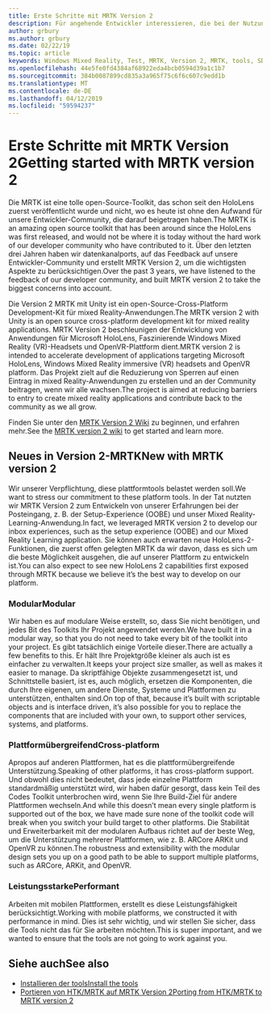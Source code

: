 ```yaml
---
title: Erste Schritte mit MRTK Version 2
description: Für angehende Entwickler interessieren, die bei der Nutzung von MRTK
author: grbury
ms.author: grbury
ms.date: 02/22/19
ms.topic: article
keywords: Windows Mixed Reality, Test, MRTK, Version 2, MRTK, tools, SDK, HoloLens, HoloLens 2
ms.openlocfilehash: 44e5fe0fd4384af68922eda4bcb0594d39a1c1b7
ms.sourcegitcommit: 384b0087899cd835a3a965f75c6f6c607c9edd1b
ms.translationtype: MT
ms.contentlocale: de-DE
ms.lasthandoff: 04/12/2019
ms.locfileid: "59594237"
---
```

# <a name="getting-started-with-mrtk-version-2"></a><span data-ttu-id="4d0b5-104">Erste Schritte mit MRTK Version 2</span><span class="sxs-lookup"><span data-stu-id="4d0b5-104">Getting started with MRTK version 2</span></span>

<span data-ttu-id="4d0b5-105">Die MRTK ist eine tolle open-Source-Toolkit, das schon seit den HoloLens zuerst veröffentlicht wurde und nicht, wo es heute ist ohne den Aufwand für unsere Entwickler-Community, die darauf beigetragen haben.</span><span class="sxs-lookup"><span data-stu-id="4d0b5-105">The MRTK is an amazing open source toolkit that has been around since the HoloLens was first released, and would not be where it is today without the hard work of our developer community who have contributed to it.</span></span> <span data-ttu-id="4d0b5-106">Über den letzten drei Jahren haben wir datenkanalports, auf das Feedback auf unsere Entwickler-Community und erstellt MRTK Version 2, um die wichtigsten Aspekte zu berücksichtigen.</span><span class="sxs-lookup"><span data-stu-id="4d0b5-106">Over the past 3 years, we have listened to the feedback of our developer community, and built MRTK version 2 to take the biggest concerns into account.</span></span>  

<span data-ttu-id="4d0b5-107">Die Version 2 MRTK mit Unity ist ein open-Source-Cross-Platform Development-Kit für mixed Reality-Anwendungen.</span><span class="sxs-lookup"><span data-stu-id="4d0b5-107">The MRTK version 2 with Unity is an open source cross-platform development kit for mixed reality applications.</span></span>  <span data-ttu-id="4d0b5-108">MRTK Version 2 beschleunigen der Entwicklung von Anwendungen für Microsoft HoloLens, Faszinierende Windows Mixed Reality (VR)-Headsets und OpenVR-Plattform dient.</span><span class="sxs-lookup"><span data-stu-id="4d0b5-108">MRTK version 2 is intended to accelerate development of applications targeting Microsoft HoloLens, Windows Mixed Reality immersive (VR) headsets and OpenVR platform.</span></span> <span data-ttu-id="4d0b5-109">Das Projekt zielt auf die Reduzierung von Sperren auf einen Eintrag in mixed Reality-Anwendungen zu erstellen und an der Community beitragen, wenn wir alle wachsen.</span><span class="sxs-lookup"><span data-stu-id="4d0b5-109">The project is aimed at reducing barriers to entry to create mixed reality applications and contribute back to the community as we all grow.</span></span> 


<span data-ttu-id="4d0b5-110">Finden Sie unter den <a href="https://github.com/Microsoft/MixedRealityToolkit-Unity/wiki/Getting-Started-with-MRTK-v2" target="_blank">MRTK Version 2 Wiki</a> zu beginnen, und erfahren mehr.</span><span class="sxs-lookup"><span data-stu-id="4d0b5-110">See the <a href="https://github.com/Microsoft/MixedRealityToolkit-Unity/wiki/Getting-Started-with-MRTK-v2" target="_blank">MRTK version 2 wiki</a> to get started and learn more.</span></span>

## <a name="new-with-mrtk-version-2"></a><span data-ttu-id="4d0b5-111">Neues in Version 2-MRTK</span><span class="sxs-lookup"><span data-stu-id="4d0b5-111">New with MRTK version 2</span></span>
<span data-ttu-id="4d0b5-112">Wir unserer Verpflichtung, diese plattformtools belastet werden soll.</span><span class="sxs-lookup"><span data-stu-id="4d0b5-112">We want to stress our commitment to these platform tools.</span></span>  <span data-ttu-id="4d0b5-113">In der Tat nutzten wir MRTK Version 2 zum Entwickeln von unserer Erfahrungen bei der Posteingang, z. B. der Setup-Experience (OOBE) und unser Mixed Reality-Learning-Anwendung.</span><span class="sxs-lookup"><span data-stu-id="4d0b5-113">In fact, we leveraged MRTK version 2 to develop our inbox experiences, such as the setup experience (OOBE) and our Mixed Reality Learning application.</span></span>  <span data-ttu-id="4d0b5-114">Sie können auch erwarten neue HoloLens-2-Funktionen, die zuerst offen gelegten MRTK da wir davon, dass es sich um die beste Möglichkeit ausgehen, die auf unserer Plattform zu entwickeln ist.</span><span class="sxs-lookup"><span data-stu-id="4d0b5-114">You can also expect to see new HoloLens 2 capabilities first exposed through MRTK because we believe it’s the best way to develop on our platform.</span></span> 

### <a name="modular"></a><span data-ttu-id="4d0b5-115">Modular</span><span class="sxs-lookup"><span data-stu-id="4d0b5-115">Modular</span></span>
<span data-ttu-id="4d0b5-116">Wir haben es auf modulare Weise erstellt, so, dass Sie nicht benötigen, und jedes Bit des Toolkits Ihr Projekt angewendet werden.</span><span class="sxs-lookup"><span data-stu-id="4d0b5-116">We have built it in a modular way, so that you do not need to take every bit of the toolkit into your project.</span></span>  <span data-ttu-id="4d0b5-117">Es gibt tatsächlich einige Vorteile dieser.</span><span class="sxs-lookup"><span data-stu-id="4d0b5-117">There are actually a few benefits to this.</span></span>  <span data-ttu-id="4d0b5-118">Er hält Ihre Projektgröße kleiner als auch ist es einfacher zu verwalten.</span><span class="sxs-lookup"><span data-stu-id="4d0b5-118">It keeps your project size smaller, as well as makes it easier to manage.</span></span>  <span data-ttu-id="4d0b5-119">Da skriptfähige Objekte zusammengesetzt ist, und Schnittstelle basiert, ist es, auch möglich, ersetzen die Komponenten, die durch Ihre eigenen, um andere Dienste, Systeme und Plattformen zu unterstützen, enthalten sind.</span><span class="sxs-lookup"><span data-stu-id="4d0b5-119">On top of that, because it’s built with scriptable objects and is interface driven, it’s also possible for you to replace the components that are included with your own, to support other services, systems, and platforms.</span></span>


### <a name="cross-platform"></a><span data-ttu-id="4d0b5-120">Plattformübergreifend</span><span class="sxs-lookup"><span data-stu-id="4d0b5-120">Cross-platform</span></span>
<span data-ttu-id="4d0b5-121">Apropos auf anderen Plattformen, hat es die plattformübergreifende Unterstützung.</span><span class="sxs-lookup"><span data-stu-id="4d0b5-121">Speaking of other platforms, it has cross-platform support.</span></span>  <span data-ttu-id="4d0b5-122">Und obwohl dies nicht bedeutet, dass jede einzelne Plattform standardmäßig unterstützt wird, wir haben dafür gesorgt, dass kein Teil des Codes Toolkit unterbrochen wird, wenn Sie Ihre Build-Ziel für andere Plattformen wechseln.</span><span class="sxs-lookup"><span data-stu-id="4d0b5-122">And while this doesn’t mean every single platform is supported out of the box, we have made sure none of the toolkit code will break when you switch your build target to other platforms.</span></span>  <span data-ttu-id="4d0b5-123">Die Stabilität und Erweiterbarkeit mit der modularen Aufbaus richtet auf der beste Weg, um die Unterstützung mehrerer Plattformen, wie z. B. ARCore ARKit und OpenVR zu können.</span><span class="sxs-lookup"><span data-stu-id="4d0b5-123">The robustness and extensibility with the modular design sets you up on a good path to be able to support multiple platforms, such as ARCore, ARKit, and OpenVR.</span></span>


### <a name="performant"></a><span data-ttu-id="4d0b5-124">Leistungsstarke</span><span class="sxs-lookup"><span data-stu-id="4d0b5-124">Performant</span></span>
<span data-ttu-id="4d0b5-125">Arbeiten mit mobilen Plattformen, erstellt es diese Leistungsfähigkeit berücksichtigt.</span><span class="sxs-lookup"><span data-stu-id="4d0b5-125">Working with mobile platforms, we constructed it with performance in mind.</span></span>  <span data-ttu-id="4d0b5-126">Dies ist sehr wichtig, und wir stellen Sie sicher, dass die Tools nicht das für Sie arbeiten möchten.</span><span class="sxs-lookup"><span data-stu-id="4d0b5-126">This is super important, and we wanted to ensure that the tools are not going to work against you.</span></span>


## <a name="see-also"></a><span data-ttu-id="4d0b5-127">Siehe auch</span><span class="sxs-lookup"><span data-stu-id="4d0b5-127">See also</span></span>
* [<span data-ttu-id="4d0b5-128">Installieren der tools</span><span class="sxs-lookup"><span data-stu-id="4d0b5-128">Install the tools</span></span>](install-the-tools.md)
* [<span data-ttu-id="4d0b5-129">Portieren von HTK/MRTK auf MRTK Version 2</span><span class="sxs-lookup"><span data-stu-id="4d0b5-129">Porting from HTK/MRTK to MRTK version 2</span></span>](mrtk-porting-guide.md)
